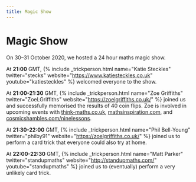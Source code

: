 ```yaml
---
title: Magic Show
---
```


Magic Show
==========

On 30&ndash;31 October 2020, we hosted a 24 hour maths magic show.

At <strong>21:00</strong> GMT, {% include _trickperson.html name="Katie Steckles" twitter="stecks" website="https://www.katiesteckles.co.uk" youtube="katiesteckles" %} welcomed everyone to the show.

At <strong>21:00-21:30</strong> GMT, {% include _trickperson.html name="Zoe Griffiths" twitter="ZoeLGriffiths" website="https://zoelgriffiths.co.uk/" %} joined us and successfully memorised the results of 40 coin flips. Zoe is involved in upcoming events with <a href="http://think-maths.co.uk">think-maths.co.uk</a>, <a href="http://mathsinspiration.com">mathsinspiration.com</a>, and <a href="http://cosmicshambles.com/ninelessons">cosmicshambles.com/ninelessons</a>.

At <strong>21:30-22:00</strong> GMT, {% include _trickperson.html name="Phil Bell-Young" twitter="philby91" website="https://zoelgriffiths.co.uk/" %} joined us to perform a card trick that everyone could also try at home.

At <strong>22:00-22:30</strong> GMT, {% include _trickperson.html name="Matt Parker" twitter="standupmaths" website="http://standupmaths.com/" youtube="standupmaths" %} joined us to (eventually) perform a very unlikely card trick.
